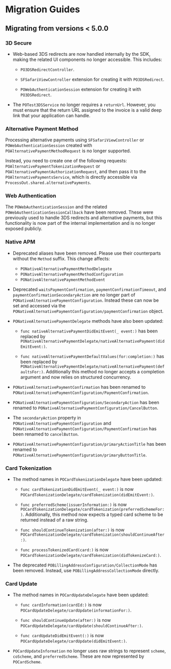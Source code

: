 # Migration Guides

## Migrating from versions < 5.0.0

### 3D Secure

- Web-based 3DS redirects are now handled internally by the SDK, making the related UI components no longer accessible.
This includes:

  * `PO3DSRedirectController`.

  * `SFSafariViewController` extension for creating it with `PO3DSRedirect`.

  * `POWebAuthenticationSession` extension for creating it with `PO3DSRedirect`.

- The ``POTest3DSService`` no longer requires a `returnUrl`. However, you must ensure that the return URL assigned to
the invoice is a valid deep link that your application can handle.

### Alternative Payment Method

Processing alternative payments using `SFSafariViewController` or `POWebAuthenticationSession` created with 
`POAlternativePaymentMethodRequest` is no longer supported.

Instead, you need to create one of the following requests: `POAlternativePaymentTokenizationRequest` or
`POAlternativePaymentAuthorizationRequest`, and then pass it to the `POAlternativePaymentsService`, which is directly
accessible via `ProcessOut.shared.alternativePayments`.

### Web Authentication

The `POWebAuthenticationSession` and the related `POWebAuthenticationSessionCallback` have been removed. These were
previously used to handle 3DS redirects and alternative payments, but this functionality is now part of the internal
implementation and is no longer exposed publicly.

### Native APM

- Deprecated aliases have been removed. Please use their counterparts without the `Method` suffix. This change affects:

  * `PONativeAlternativePaymentMethodDelegate`
  * `PONativeAlternativePaymentMethodConfiguration`
  * `PONativeAlternativePaymentMethodEvent`

- Deprecated `waitsPaymentConfirmation`, `paymentConfirmationTimeout`, and `paymentConfirmationSecondaryAction` are no
longer part of `PONativeAlternativePaymentConfiguration`. Instead these can now be set and accessed via the
``PONativeAlternativePaymentConfiguration/paymentConfirmation`` object.

- ``PONativeAlternativePaymentDelegate`` methods have also been updated:

  * `func nativeAlternativePaymentDidEmitEvent(_ event:)` has been replaced by
``PONativeAlternativePaymentDelegate/nativeAlternativePayment(didEmitEvent:)``.

  * `func nativeAlternativePaymentDefaultValues(for:completion:)` has been replaced by
``PONativeAlternativePaymentDelegate/nativeAlternativePayment(defaultsFor:)``. Additionally this method no longer
accepts a completion argument and now relies on structured concurrency.

- `PONativeAlternativePaymentConfirmation` has been renamed to
``PONativeAlternativePaymentConfiguration/PaymentConfirmation``.

- `PONativeAlternativePaymentConfiguration/SecondaryAction` has been renamed to
``PONativeAlternativePaymentConfiguration/CancelButton``.

- The `secondaryAction` property in ``PONativeAlternativePaymentConfiguration`` and
``PONativeAlternativePaymentConfiguration/PaymentConfirmation`` has been renamed to `cancelButton`.

- `PONativeAlternativePaymentConfiguration/primaryActionTitle` has been renamed to
``PONativeAlternativePaymentConfiguration/primaryButtonTitle``.

### Card Tokenization

- The method names in ``POCardTokenizationDelegate`` have been updated:

  * `func cardTokenizationDidEmitEvent(_ event:)` is now ``POCardTokenizationDelegate/cardTokenization(didEmitEvent:)``.

  * `func preferredScheme(issuerInformation:)` is now ``POCardTokenizationDelegate/cardTokenization(preferredSchemeFor:)``.
Additionally, this method now expects a typed card scheme to be returned instead of a raw string.

  * `func shouldContinueTokenization(after:)` is now ``POCardTokenizationDelegate/cardTokenization(shouldContinueAfter:)``.

  * `func processTokenizedCard(card:)` is now ``POCardTokenizationDelegate/cardTokenization(didTokenizeCard:)``.

- The deprecated `POBillingAddressConfiguration/CollectionMode` has been removed. Instead, use
`POBillingAddressCollectionMode` directly.

### Card Update

- The method names in ``POCardUpdateDelegate`` have been updated:

  * `func cardInformation(cardId:)` is now ``POCardUpdateDelegate/cardUpdate(informationFor:)``.

  * `func shouldContinueUpdate(after:)` is now ``POCardUpdateDelegate/cardUpdate(shouldContinueAfter:)``.

  * `func cardUpdateDidEmitEvent(:)` is now ``POCardUpdateDelegate/cardUpdate(didEmitEvent:)``.

- ``POCardUpdateInformation`` no longer uses raw strings to represent `scheme`, `coScheme`, and `preferredScheme`. These
are now represented by `POCardScheme`.
